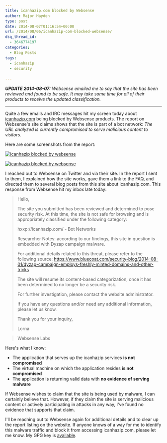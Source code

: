 ```yaml
---
title: icanhazip.com blocked by Websense
author: Major Hayden
type: post
date: 2014-08-07T01:16:54+00:00
url: /2014/08/06/icanhazip-com-blocked-websense/
dsq_thread_id:
  - 3646774197
categories:
  - Blog Posts
tags:
  - icanhazip
  - security

---
```

_**UPDATE 2014-08-07:** Websense emailed me to say that the site has been reviewed and found to be safe. It may take some time for all of their products to receive the updated classification._

* * *

Quite a few emails and IRC messages hit my screen today about [icanhazip.com][1] being blocked by Websense products. The report on Websense's site claims shows that the site is part of a bot network: _The URL analyzed is currently compromised to serve malicious content to visitors._

Here are some screenshots from the report:

[<img src="/wp-content/uploads/2014/08/icanhazip-websense-01.png" alt="icanhazip blocked by websense" width="471" height="136" class="aligncenter size-full wp-image-5105" srcset="/wp-content/uploads/2014/08/icanhazip-websense-01.png 471w, /wp-content/uploads/2014/08/icanhazip-websense-01-300x86.png 300w" sizes="(max-width: 471px) 100vw, 471px" />][3]

[<img src="/wp-content/uploads/2014/08/icanhazip-websense-02.png" alt="icanhazip blocked by websense" width="603" height="184" class="aligncenter size-full wp-image-5106" srcset="/wp-content/uploads/2014/08/icanhazip-websense-02.png 603w, /wp-content/uploads/2014/08/icanhazip-websense-02-300x91.png 300w" sizes="(max-width: 603px) 100vw, 603px" />][4]

I reached out to Websense on Twitter and via their site. In the report I sent to them, I explained how the site works, gave them a link to the FAQ, and directed them to several blog posts from this site about icanhazip.com. This response from Websense hit my inbox late today:

> Hello,
>
> The site you submitted has been reviewed and determined to pose security risk. At this time, the site is not safe for browsing and is appropriately classified under the following category:
>
> hxxp://icanhazip.com/ - Bot Networks
>
> Researcher Notes: according to our findings, this site in question is embedded with Dyzap campaign malware.
>
> For additional details related to this threat, please refer to the following source: <https://www.bluecoat.com/security-blog/2014-08-01/dyzap-campaign-employs-freshly-minted-domains-and-other-tricks>
>
> The site will resume its content-based categorization, once it has been determined to no longer be a security risk.
>
> For further investigation, please contact the website administrator.
>
> If you have any questions and/or need any additional information, please let us know.
>
> Thank you for your inquiry,
>
> Lorna

> Websense Labs

Here's what I know:

  * The application that serves up the icanhazip services **is not compromised**
  * The virtual machine on which the application resides **is not compromised**
  * The application is returning valid data with **no evidence of serving malware**

If Websense wishes to claim that the site is being used by malware, I can certainly believe that. However, if they claim the site is serving malicious content or actively participating in attacks in any way, I've found no evidence that supports that claim.

I'll be reaching out to Websense again for additional details and to clear up the report listing on the website. If anyone knows of a way for me to identify this malware traffic and block it from accessing icanhazip.com, please let me know. My GPG key is [available][5].

 [1]: /icanhazip-com-faq/ "icanhazip.com FAQ"
 [3]: /wp-content/uploads/2014/08/icanhazip-websense-01.png
 [4]: /wp-content/uploads/2014/08/icanhazip-websense-02.png
 [5]: https://pgp.mit.edu/pks/lookup?op=get&search=0x9653FDDC6DC99178
